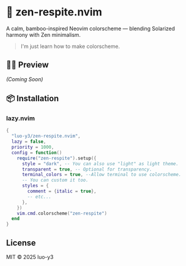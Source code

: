 # 🌿 zen-respite.nvim

A calm, bamboo-inspired Neovim colorscheme — blending Solarized harmony with Zen minimalism.

> I'm just learn how to make colorscheme.

## 🧘‍♀️ Preview

_(Coming Soon)_

## 📦 Installation

### lazy.nvim

```lua
{
  "luo-y3/zen-respite.nvim",
  lazy = false,
  priority = 1000,
  config = function()
    require("zen-respite").setup({
      style = "dark", -- You can also use "light" as light theme.
      transparent = true, -- Optional for transparency.
      terminal_colors = true, --Allow terminal to use colorscheme.
      -- You can custom it too.
      styles = {
        comment = {italic = true},
        -- etc...
      },
    })
    vim.cmd.colorscheme("zen-respite")
  end
}
```

## License

MIT © 2025 luo-y3

